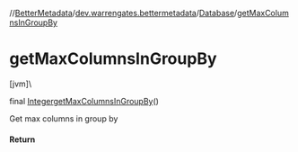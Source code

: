 //[BetterMetadata](../../../index.md)/[dev.warrengates.bettermetadata](../index.md)/[Database](index.md)/[getMaxColumnsInGroupBy](get-max-columns-in-group-by.md)

# getMaxColumnsInGroupBy

[jvm]\

final [Integer](https://docs.oracle.com/javase/8/docs/api/java/lang/Integer.html)[getMaxColumnsInGroupBy](get-max-columns-in-group-by.md)()

Get max columns in group by

#### Return
